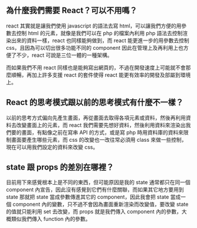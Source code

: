 ## 為什麼我們需要 React？可以不用嗎？

react 其實就是讓我們使用 javascript 的語法去寫 html，可以讓我們方便的用參數去控制 html 的元素，就像是我們可以在 php 的檔案內利用 php 語法去控制渲染出來的資料一樣，react 也同樣能夠做到，而 react 能更進一步的用參數去控制 css，且因為可以切出很多功能不同的 component 因此在管理上及再利用上也方便了不少，react 可說是三位一體的一種架構。

而如果我們不用 react 同樣也是能夠寫出網頁的，不過在開發速度上可能就不會那麼順暢，再加上許多支援 react 的套件使得 react 能更有效率的開發及部屬到環境上。

## React 的思考模式跟以前的思考模式有什麼不一樣？

以前的思考方式偏向先產生畫面，再從畫面去取得各項元素或資料，然後再利用資料去改變畫面上的元素，而 react 我們需要先想好資料，然後利用資料來渲染出我們要的畫面，有點像之前在寫串 API 的方式，或是寫 php 時用資料庫的資料來限制畫面要產生哪些元素，而 css 的改變也一改往常必須用 class 來做一些控制，現在可以用我們設定的資料來改變 css。


## state 跟 props 的差別在哪裡？

目前用下來感覺根本上是不同的東西，但可能原因是我的 state 通常都只在同一個 component 內宣告，因此沒有感覺到它們有什麼關聯，而如果其它地方要用到 state 那就把 state 當成參數傳進其它的 component，因此我會把 state 當成一個 component 內的變數，只不過不會因為畫面重新渲染而改變值，要改變 state 的值就只能利用 set 去改變，而 props 就是我們傳入 component 內的參數，大概類似我們傳入 function 內的參數。
